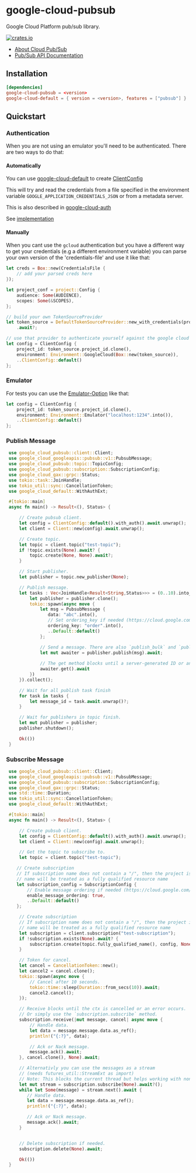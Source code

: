 # google-cloud-pubsub

Google Cloud Platform pub/sub library.

[![crates.io](https://img.shields.io/crates/v/google-cloud-pubsub.svg)](https://crates.io/crates/google-cloud-pubsub)


* [About Cloud Pub/Sub](https://cloud.google.com/pubsub/)
* [Pub/Sub API Documentation](https://cloud.google.com/pubsub/docs)

## Installation

```toml
[dependencies]
google-cloud-pubsub = <version>
google-cloud-default = { version = <version>, features = ["pubsub"] }
```

## Quickstart

### Authentication

When you are not using an emulator you'll need to be authenticated.
There are two ways to do that:

#### Automatically
You can use [google-cloud-default](https://crates.io/crates/google-cloud-default) to create [ClientConfig](https://docs.rs/google-cloud-pubsub/0.14.0/google_cloud_pubsub/client/struct.ClientConfig.html)

This will try and read the credentials from a file specified in the environment variable `GOOGLE_APPLICATION_CREDENTIALS_JSON` or
from a metadata server.

This is also described in [google-cloud-auth](https://github.com/yoshidan/google-cloud-rust/blob/main/foundation/auth/README.md)

See [implementation](https://docs.rs/google-cloud-auth/0.9.1/src/google_cloud_auth/token.rs.html#59-74)

#### Manually

When you cant use the `gcloud` authentication but you have a different way to get your credentials (e.g a different environment variable)
you can parse your own version of the 'credentials-file' and use it like that:

```rust 
let creds = Box::new(CredentialsFile {
    // add your parsed creds here
});

let project_conf = project::Config {
    audience: Some(AUDIENCE),
    scopes: Some(&SCOPES),
};

// build your own TokenSourceProvider
let token_source = DefaultTokenSourceProvider::new_with_credentials(project_conf, creds)
    .await?;

// use that provider to authenticate yourself against the google cloud
let config = ClientConfig {
    project_id: token_source.project_id.clone(),
    environment: Environment::GoogleCloud(Box::new(token_source)),
    ..ClientConfig::default()
};
```

### Emulator
For tests you can use the [Emulator-Option](https://docs.rs/google-cloud-gax/latest/google_cloud_gax/conn/enum.Environment.html#variant.GoogleCloud) like that:

```rust
let config = ClientConfig {
    project_id: token_source.project_id.clone(),
    environment: Environment::Emulator("localhost:1234".into()),
    ..ClientConfig::default()
};
```

### Publish Message

```rust
 use google_cloud_pubsub::client::Client;
 use google_cloud_googleapis::pubsub::v1::PubsubMessage;
 use google_cloud_pubsub::topic::TopicConfig;
 use google_cloud_pubsub::subscription::SubscriptionConfig;
 use google_cloud_gax::grpc::Status;
 use tokio::task::JoinHandle;
 use tokio_util::sync::CancellationToken;
 use google_cloud_default::WithAuthExt;

 #[tokio::main]
 async fn main() -> Result<(), Status> {

     // Create pubsub client. 
     let config = ClientConfig::default().with_auth().await.unwrap();
     let client = Client::new(config).await.unwrap();

     // Create topic.
     let topic = client.topic("test-topic");
     if !topic.exists(None).await? {
         topic.create(None, None).await?;
     }

     // Start publisher.
     let publisher = topic.new_publisher(None);

     // Publish message.
     let tasks : Vec<JoinHandle<Result<String,Status>>> = (0..10).into_iter().map(|_i| {
         let publisher = publisher.clone();
         tokio::spawn(async move {
             let msg = PubsubMessage {
                data: "abc".into(),
                // Set ordering_key if needed (https://cloud.google.com/pubsub/docs/ordering)
                ordering_key: "order".into(),
                ..Default::default()
             };

             // Send a message. There are also `publish_bulk` and `publish_immediately` methods.
             let mut awaiter = publisher.publish(msg).await;
             
             // The get method blocks until a server-generated ID or an error is returned for the published message.
             awaiter.get().await
         })
     }).collect();

     // Wait for all publish task finish
     for task in tasks {
         let message_id = task.await.unwrap()?;
     }

     // Wait for publishers in topic finish.
     let mut publisher = publisher;
     publisher.shutdown();

     Ok(())
 }
```

### Subscribe Message

```rust
 use google_cloud_pubsub::client::Client;
 use google_cloud_googleapis::pubsub::v1::PubsubMessage;
 use google_cloud_pubsub::subscription::SubscriptionConfig;
 use google_cloud_gax::grpc::Status;
 use std::time::Duration;
 use tokio_util::sync::CancellationToken;
 use google_cloud_default::WithAuthExt;

 #[tokio::main]
 async fn main() -> Result<(), Status> {

     // Create pubsub client. 
     let config = ClientConfig::default().with_auth().await.unwrap();
     let client = Client::new(config).await.unwrap();

     // Get the topic to subscribe to.
     let topic = client.topic("test-topic");

    // Create subscription
    // If subscription name does not contain a "/", then the project is taken from client above. Otherwise, the
    // name will be treated as a fully qualified resource name
    let subscription_config = SubscriptionConfig {
        // Enable message ordering if needed (https://cloud.google.com/pubsub/docs/ordering)
        enable_message_ordering: true,
        ..Default::default()
    };

     // Create subscription
     // If subscription name does not contain a "/", then the project is taken from client above. Otherwise, the
     // name will be treated as a fully qualified resource name
     let subscription = client.subscription("test-subscription");
     if !subscription.exists(None).await? {
         subscription.create(topic.fully_qualified_name(), config, None).await?;
     }

     // Token for cancel.
     let cancel = CancellationToken::new();
     let cancel2 = cancel.clone();
     tokio::spawn(async move {
         // Cancel after 10 seconds.
         tokio::time::sleep(Duration::from_secs(10)).await;
         cancel2.cancel();
     });

     // Receive blocks until the ctx is cancelled or an error occurs.
     // Or simply use the `subscription.subscribe` method.
     subscription.receive(|mut message, cancel| async move {
         // Handle data.
         let data = message.message.data.as_ref();
         println!("{:?}", data);

         // Ack or Nack message.
         message.ack().await;
     }, cancel.clone(), None).await;

     // Alternativly you can use the messages as a stream
     // (needs futures_util::StreamExt as import)
     // Note: This blocks the current thread but helps working with non clonable data
     let mut stream = subscription.subscribe(None).await?();
     while let Some(message) = stream.next().await {
        // Handle data.
        let data = message.message.data.as_ref();
        println!("{:?}", data);

        // Ack or Nack message.
        message.ack().await;
     }


     // Delete subscription if needed.
     subscription.delete(None).await;

     Ok(())
 }
```
